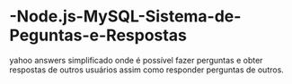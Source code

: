 # -Node.js-MySQL-Sistema-de-Peguntas-e-Respostas
yahoo answers simplificado onde é possível fazer perguntas e obter respostas de outros usuários assim como responder perguntas de outros.

